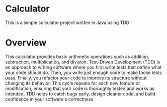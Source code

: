 # Calculator
This is a simple calculator project written in Java using TDD

# Overview
This calculator provides basic arithmetic operations such as addition, subtraction, multiplication, and division.
Test-Driven Development (TDD) is an approach to writing software where you first write tests that define what your code should do. Then, you write just enough code to make those tests pass. Finally, you refactor your code to improve its structure without changing its behavior. This cycle repeats for each new feature or modification, ensuring that your code is thoroughly tested and works as intended. TDD helps to catch bugs early, design cleaner code, and build confidence in your software's correctness.
